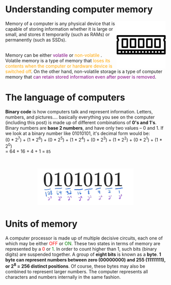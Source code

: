 # Understanding computer memory

<img align="right" width="154" height="150" src="./pics/ram.png" alt="RAM">
Memory of a computer is any physical device that is capable of storing information whether it is large or small, and stores it temporarily (such as RAMs) or permanently (such as SSDs). 

\
Memory can be either <span style="color:purple">volatile</span> or <span style="color:orange"> non-volatile </span> . Volatile memory is a type of memory that <span style="color:orange">loses its contents when the computer or hardware device is switched off</span>. On the other hand, non-volatile storage is a type of computer memory that <span style="color:purple">can retain stored information even after power is removed</span>.

# The language of computers

**Binary code** is how computers talk and represent information. Letters, numbers, and pictures…. basically everything you see on the computer (including this post) is made up of different combinations of **0's and 1's**. Binary numbers are **base 2 numbers**, and have only two values – 0 and 1. If we look at a binary number like 01010101, it's decimal form would be:
<br />(0 * 2<sup>7</sup>) + (1 * 2<sup>6</sup>) + (0 * 2<sup>5</sup>) + (1 * 2<sup>4</sup>) + (0 * 2<sup>3</sup>) + (1 * 2<sup>2</sup>) + (0 * 2<sup>1</sup>) + (1 * 2<sup>0</sup>) \
= 64 + 16 + 4 + 1 = `85` 

<br />

<p align="center" width="100%">
    <img width="60%" src="./pics/Untitled.png">
</p>

# Units of memory
A computer processor is made up of multiple decisive circuits, each one of which may be either <span style="color:red">OFF</span> or <span style="color:green">ON</span>. These two states in terms of memory are represented by a <span style="color:red">0</span> or <span style="color:green">1</span>. In order to count higher than 1, such bits (binary digits) are suspended together. A group of **eight bits** is known as a **byte**.
**1 byte can represent numbers between zero (00000000) and 255 (11111111), or 2<sup>8</sup> = 256 distinct positions**. Of course, these bytes may also be combined to represent larger numbers. The computer represents all characters and numbers internally in the same fashion.



